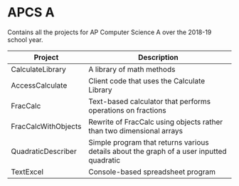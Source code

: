# APCS A

Contains all the projects for AP Computer Science A over the 2018-19 school year.
 
 
Project | Description
| --- | --- |
| CalculateLibrary | A library of math methods  |
| AccessCalculate | Client code that uses the Calculate Library |
| FracCalc | Text-based calculator that performs operations on fractions |
| FracCalcWithObjects | Rewrite of FracCalc using objects rather than two dimensional arrays|
| QuadraticDescriber | Simple program that returns various details about the graph of a user inputted quadratic |
| TextExcel | Console-based spreadsheet program |
